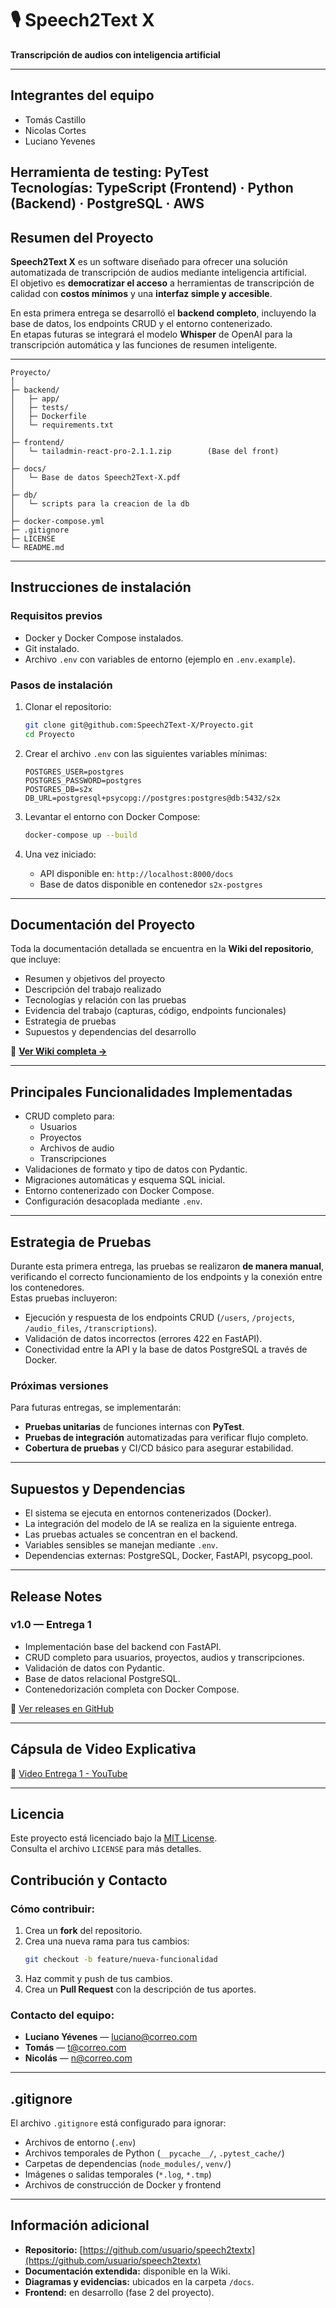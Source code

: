 # 🎙️ Speech2Text X
**Transcripción de audios con inteligencia artificial**

---

## Integrantes del equipo
- Tomás Castillo
- Nicolas Cortes
- Luciano Yevenes

**Herramienta de testing:** PyTest  
**Tecnologías:** TypeScript (Frontend) · Python (Backend) · PostgreSQL · AWS
---

## Resumen del Proyecto
**Speech2Text X** es un software diseñado para ofrecer una solución automatizada de transcripción de audios mediante inteligencia artificial.  
El objetivo es **democratizar el acceso** a herramientas de transcripción de calidad con **costos mínimos** y una **interfaz simple y accesible**.

En esta primera entrega se desarrolló el **backend completo**, incluyendo la base de datos, los endpoints CRUD y el entorno contenerizado.  
En etapas futuras se integrará el modelo **Whisper** de OpenAI para la transcripción automática y las funciones de resumen inteligente.

---

```
Proyecto/
│
├─ backend/
│   ├─ app/
│   ├─ tests/
│   ├─ Dockerfile
│   └─ requirements.txt
│
├─ frontend/
│   └─ tailadmin-react-pro-2.1.1.zip        (Base del front)
│
├─ docs/
│   └─ Base de datos Speech2Text-X.pdf
│
├─ db/
│   └─ scripts para la creacion de la db
│
├─ docker-compose.yml
├─ .gitignore
├─ LICENSE
└─ README.md
```

---

## Instrucciones de instalación
### Requisitos previos
- Docker y Docker Compose instalados.
- Git instalado.
- Archivo `.env` con variables de entorno (ejemplo en `.env.example`).

### Pasos de instalación
1. Clonar el repositorio:
   ```bash
   git clone git@github.com:Speech2Text-X/Proyecto.git
   cd Proyecto
   ```

2. Crear el archivo `.env` con las siguientes variables mínimas:
   ```env
   POSTGRES_USER=postgres
   POSTGRES_PASSWORD=postgres
   POSTGRES_DB=s2x
   DB_URL=postgresql+psycopg://postgres:postgres@db:5432/s2x
   ```

3. Levantar el entorno con Docker Compose:
   ```bash
   docker-compose up --build
   ```

4. Una vez iniciado:
    - API disponible en: `http://localhost:8000/docs`
    - Base de datos disponible en contenedor `s2x-postgres`

---

## Documentación del Proyecto
Toda la documentación detallada se encuentra en la **Wiki del repositorio**, que incluye:
- Resumen y objetivos del proyecto
- Descripción del trabajo realizado
- Tecnologías y relación con las pruebas
- Evidencia del trabajo (capturas, código, endpoints funcionales)
- Estrategia de pruebas
- Supuestos y dependencias del desarrollo

📖 **[Ver Wiki completa →](https://github.com/Speech2Text-X/Proyecto/wiki)**

---

## Principales Funcionalidades Implementadas

- CRUD completo para:
    - Usuarios
    - Proyectos
    - Archivos de audio
    - Transcripciones
- Validaciones de formato y tipo de datos con Pydantic.
- Migraciones automáticas y esquema SQL inicial.
- Entorno contenerizado con Docker Compose.
- Configuración desacoplada mediante `.env`.

---

## Estrategia de Pruebas

Durante esta primera entrega, las pruebas se realizaron **de manera manual**, verificando el correcto funcionamiento de los endpoints y la conexión entre los contenedores.  
Estas pruebas incluyeron:
- Ejecución y respuesta de los endpoints CRUD (`/users`, `/projects`, `/audio_files`, `/transcriptions`).
- Validación de datos incorrectos (errores 422 en FastAPI).
- Conectividad entre la API y la base de datos PostgreSQL a través de Docker.

### Próximas versiones
Para futuras entregas, se implementarán:
- **Pruebas unitarias** de funciones internas con **PyTest**.
- **Pruebas de integración** automatizadas para verificar flujo completo.
- **Cobertura de pruebas** y CI/CD básico para asegurar estabilidad.

---

## Supuestos y Dependencias

- El sistema se ejecuta en entornos contenerizados (Docker).
- La integración del modelo de IA se realiza en la siguiente entrega.
- Las pruebas actuales se concentran en el backend.
- Variables sensibles se manejan mediante `.env`.
- Dependencias externas: PostgreSQL, Docker, FastAPI, psycopg_pool.

---

## Release Notes

### v1.0 — Entrega 1
- Implementación base del backend con FastAPI.
- CRUD completo para usuarios, proyectos, audios y transcripciones.
- Validación de datos con Pydantic.
- Base de datos relacional PostgreSQL.
- Contenedorización completa con Docker Compose.

📌 [Ver releases en GitHub](https://github.com/usuario/speech2textx/releases)

---

## Cápsula de Video Explicativa
🔗 [Video Entrega 1 - YouTube](https://youtu.be/MEkOMKmbDxs)

---

## Licencia

Este proyecto está licenciado bajo la [MIT License](./LICENSE).  
Consulta el archivo `LICENSE` para más detalles.

## Contribución y Contacto

### Cómo contribuir:
1. Crea un **fork** del repositorio.
2. Crea una nueva rama para tus cambios:
   ```bash
   git checkout -b feature/nueva-funcionalidad
   ```
3. Haz commit y push de tus cambios.
4. Crea un **Pull Request** con la descripción de tus aportes.

### Contacto del equipo:
- **Luciano Yévenes** — luciano@correo.com
- **Tomás** — t@correo.com
- **Nicolás** — n@correo.com

---

## .gitignore
El archivo `.gitignore` está configurado para ignorar:
- Archivos de entorno (`.env`)
- Archivos temporales de Python (`__pycache__/`, `.pytest_cache/`)
- Carpetas de dependencias (`node_modules/`, `venv/`)
- Imágenes o salidas temporales (`*.log`, `*.tmp`)
- Archivos de construcción de Docker y frontend

---

## Información adicional

- **Repositorio:** [https://github.com/usuario/speech2textx](https://github.com/usuario/speech2textx)
- **Documentación extendida:** disponible en la Wiki.
- **Diagramas y evidencias:** ubicados en la carpeta `/docs`.
- **Frontend:** en desarrollo (fase 2 del proyecto).